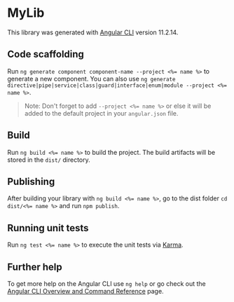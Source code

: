 # MyLib

This library was generated with [Angular CLI](https://github.com/angular/angular-cli) version 11.2.14.

## Code scaffolding

Run `ng generate component component-name --project <%= name %>` to generate a new component. You can also use `ng generate directive|pipe|service|class|guard|interface|enum|module --project <%= name %>`.
> Note: Don't forget to add `--project <%= name %>` or else it will be added to the default project in your `angular.json` file. 

## Build

Run `ng build <%= name %>` to build the project. The build artifacts will be stored in the `dist/` directory.

## Publishing

After building your library with `ng build <%= name %>`, go to the dist folder `cd dist/<%= name %>` and run `npm publish`.

## Running unit tests

Run `ng test <%= name %>` to execute the unit tests via [Karma](https://karma-runner.github.io).

## Further help

To get more help on the Angular CLI use `ng help` or go check out the [Angular CLI Overview and Command Reference](https://angular.io/cli) page.
